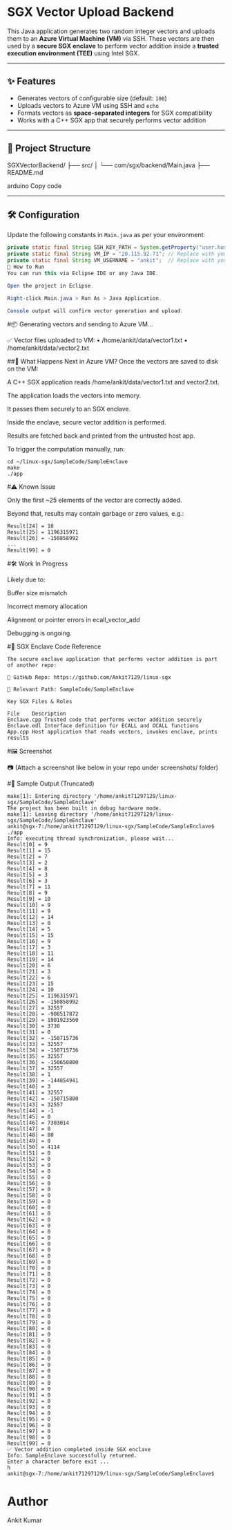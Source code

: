 # SGX Vector Upload Backend

This Java application generates two random integer vectors and uploads them to an **Azure Virtual Machine (VM)** via SSH. These vectors are then used by a **secure SGX enclave** to perform vector addition inside a **trusted execution environment (TEE)** using Intel SGX.

---

## ✨ Features

- Generates vectors of configurable size (default: `100`)
- Uploads vectors to Azure VM using SSH and `echo`
- Formats vectors as **space-separated integers** for SGX compatibility
- Works with a C++ SGX app that securely performs vector addition

---

## 📂 Project Structure

SGXVectorBackend/
├── src/
│ └── com/sgx/backend/Main.java
├── README.md

arduino
Copy code

---

## 🛠 Configuration

Update the following constants in `Main.java` as per your environment:

```java
private static final String SSH_KEY_PATH = System.getProperty("user.home") + "\\Downloads\\sgx-7_key.pem";
private static final String VM_IP = "20.115.92.71"; // Replace with your Azure VM IP
private static final String VM_USERNAME = "ankit";  // Replace with your VM username
🚀 How to Run
You can run this via Eclipse IDE or any Java IDE.

Open the project in Eclipse.

Right-click Main.java > Run As > Java Application.

Console output will confirm vector generation and upload:
```

#📦 Generating vectors and sending to Azure VM...

✅ Vector files uploaded to VM:
   • /home/ankit/data/vector1.txt
   • /home/ankit/data/vector2.txt
   
##🧠 What Happens Next in Azure VM?
Once the vectors are saved to disk on the VM:

A C++ SGX application reads /home/ankit/data/vector1.txt and vector2.txt.

The application loads the vectors into memory.

It passes them securely to an SGX enclave.

Inside the enclave, secure vector addition is performed.

Results are fetched back and printed from the untrusted host app.

To trigger the computation manually, run:

```
cd ~/linux-sgx/SampleCode/SampleEnclave
make
./app
```
#⚠️ Known Issue

Only the first ~25 elements of the vector are correctly added.

Beyond that, results may contain garbage or zero values, e.g.:

```
Result[24] = 10
Result[25] = 1196315971
Result[26] = -150858992
...
Result[99] = 0
```

#🛠 Work In Progress

Likely due to:

Buffer size mismatch

Incorrect memory allocation

Alignment or pointer errors in ecall_vector_add

Debugging is ongoing.

#🔗 SGX Enclave Code Reference
```
The secure enclave application that performs vector addition is part of another repo:

🔗 GitHub Repo: https://github.com/Ankit7129/linux-sgx

📁 Relevant Path: SampleCode/SampleEnclave

Key SGX Files & Roles

File	Description
Enclave.cpp	Trusted code that performs vector addition securely
Enclave.edl	Interface definition for ECALL and OCALL functions
App.cpp	Host application that reads vectors, invokes enclave, prints results
```
#🖼 Screenshot

📷 (Attach a screenshot like below in your repo under screenshots/ folder)



#🧪 Sample Output (Truncated)

```ankit@sgx-7:/home/ankit71297129/linux-sgx/SampleCode/SampleEnclave$ make
make[1]: Entering directory '/home/ankit71297129/linux-sgx/SampleCode/SampleEnclave'
The project has been built in debug hardware mode.
make[1]: Leaving directory '/home/ankit71297129/linux-sgx/SampleCode/SampleEnclave'
ankit@sgx-7:/home/ankit71297129/linux-sgx/SampleCode/SampleEnclave$ ./app
Info: executing thread synchronization, please wait...  
Result[0] = 9
Result[1] = 15
Result[2] = 7
Result[3] = 2
Result[4] = 8
Result[5] = 3
Result[6] = 3
Result[7] = 11
Result[8] = 9
Result[9] = 10
Result[10] = 9
Result[11] = 9
Result[12] = 14
Result[13] = 0
Result[14] = 5
Result[15] = 15
Result[16] = 9
Result[17] = 3
Result[18] = 11
Result[19] = 14
Result[20] = 6
Result[21] = 3
Result[22] = 6
Result[23] = 15
Result[24] = 10
Result[25] = 1196315971
Result[26] = -150858992
Result[27] = 32557
Result[28] = -908517872
Result[29] = 1901923560
Result[30] = 3730
Result[31] = 0
Result[32] = -150715736
Result[33] = 32557
Result[34] = -150715736
Result[35] = 32557
Result[36] = -150650800
Result[37] = 32557
Result[38] = 1
Result[39] = -144854941
Result[40] = 3
Result[41] = 32557
Result[42] = -150715800
Result[43] = 32557
Result[44] = -1
Result[45] = 0
Result[46] = 7303014
Result[47] = 0
Result[48] = 80
Result[49] = 0
Result[50] = 4114
Result[51] = 0
Result[52] = 0
Result[53] = 0
Result[54] = 0
Result[55] = 0
Result[56] = 0
Result[57] = 0
Result[58] = 0
Result[59] = 0
Result[60] = 0
Result[61] = 0
Result[62] = 0
Result[63] = 0
Result[64] = 0
Result[65] = 0
Result[66] = 0
Result[67] = 0
Result[68] = 0
Result[69] = 0
Result[70] = 0
Result[71] = 0
Result[72] = 0
Result[73] = 0
Result[74] = 0
Result[75] = 0
Result[76] = 0
Result[77] = 0
Result[78] = 0
Result[79] = 0
Result[80] = 0
Result[81] = 0
Result[82] = 0
Result[83] = 0
Result[84] = 0
Result[85] = 0
Result[86] = 0
Result[87] = 0
Result[88] = 0
Result[89] = 0
Result[90] = 0
Result[91] = 0
Result[92] = 0
Result[93] = 0
Result[94] = 0
Result[95] = 0
Result[96] = 0
Result[97] = 0
Result[98] = 0
Result[99] = 0
✅ Vector addition completed inside SGX enclave
Info: SampleEnclave successfully returned.
Enter a character before exit ...
h
ankit@sgx-7:/home/ankit71297129/linux-sgx/SampleCode/SampleEnclave$ 
```
# Author
Ankit Kumar
